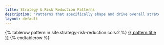 ```yaml
---
title: Strategy & Risk Reduction Patterns
description: "Patterns that specifically shape and drive overall strategy in a Cloud Native organization: reducing risk and building for long-term success, both during a transformation and then into whatever comes next."
layout: default
---
```


<table>
{% tablerow pattern in site.strategy-risk-reduction cols:2 %}
  <a href="{{ pattern.url }}" class="button strategy-risk-reduction"></a>
  <a href="{{ pattern.url }}">{{ pattern.title }}</a>
{% endtablerow %}
</table>
